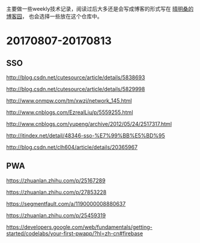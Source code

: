 
主要做一些weekly技术记录，阅读过后大多还是会写成博客的形式写在
[晴明桑的博客园](http://www.cnblogs.com/qingmingsang/)，
也会选择一些放在这个仓库中。

# 20170807-20170813

## SSO
http://blog.csdn.net/cutesource/article/details/5838693 

http://blog.csdn.net/cutesource/article/details/5829998 

http://www.onmpw.com/tm/xwzj/network_145.html 

http://www.cnblogs.com/EzrealLiu/p/5559255.html 

http://www.cnblogs.com/yupeng/archive/2012/05/24/2517317.html 

http://itindex.net/detail/48346-sso-%E7%99%BB%E5%BD%95 

http://blog.csdn.net/clh604/article/details/20365967 


## PWA 
https://zhuanlan.zhihu.com/p/25167289

https://zhuanlan.zhihu.com/p/27853228

https://segmentfault.com/a/1190000008880637

https://zhuanlan.zhihu.com/p/25459319

https://developers.google.com/web/fundamentals/getting-started/codelabs/your-first-pwapp/?hl=zh-cn#firebase





